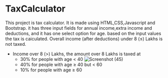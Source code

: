 # TaxCalculator

This project is tax calculator.
It is made using HTML,CSS,Javascript and Bootstrap.
it has three input fields for annual income,extra income and deductions, and it has one select option for age.
based on the input values the tax is caiculated.
Overall income (after deductions) under 8 (≤) Lakhs is not taxed.
- Income over 8 (>) Lakhs, the amount over 8 Lakhs is taxed at
    - 30% for people with age < 40
      ![Screenshot (45)](https://github.com/maheshbabuvengala/TaxCalculator/assets/155898279/9cc967cb-1b85-40ea-87af-85e9a46114ad)
    - 40% for people with age ≥ 40 but < 60
    - 10% for people with age ≥ 60
